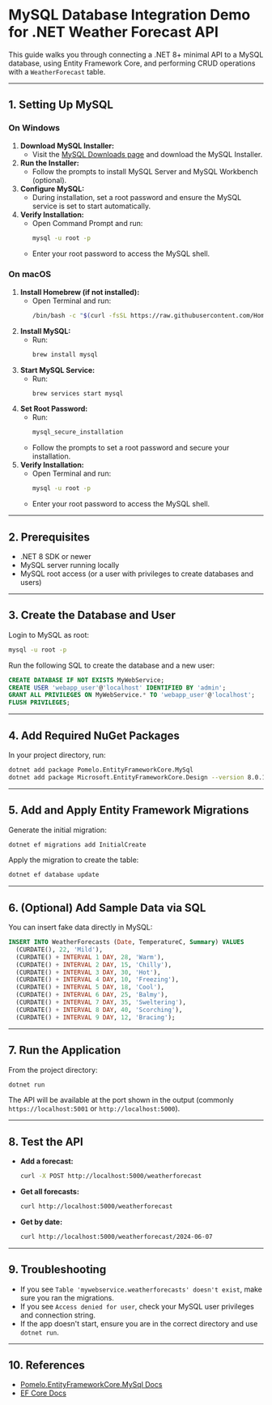 # MySQL Database Integration Demo for .NET Weather Forecast API

This guide walks you through connecting a .NET 8+ minimal API to a MySQL database, using Entity Framework Core, and performing CRUD operations with a `WeatherForecast` table.

---

## 1. Setting Up MySQL

### On Windows
1. **Download MySQL Installer:**
   - Visit the [MySQL Downloads page](https://dev.mysql.com/downloads/installer/) and download the MySQL Installer.
2. **Run the Installer:**
   - Follow the prompts to install MySQL Server and MySQL Workbench (optional).
3. **Configure MySQL:**
   - During installation, set a root password and ensure the MySQL service is set to start automatically.
4. **Verify Installation:**
   - Open Command Prompt and run:
     ```sh
     mysql -u root -p
     ```
   - Enter your root password to access the MySQL shell.

### On macOS
1. **Install Homebrew (if not installed):**
   - Open Terminal and run:
     ```sh
     /bin/bash -c "$(curl -fsSL https://raw.githubusercontent.com/Homebrew/install/HEAD/install.sh)"
     ```
2. **Install MySQL:**
   - Run:
     ```sh
     brew install mysql
     ```
3. **Start MySQL Service:**
   - Run:
     ```sh
     brew services start mysql
     ```
4. **Set Root Password:**
   - Run:
     ```sh
     mysql_secure_installation
     ```
   - Follow the prompts to set a root password and secure your installation.
5. **Verify Installation:**
   - Open Terminal and run:
     ```sh
     mysql -u root -p
     ```
   - Enter your root password to access the MySQL shell.

---

## 2. Prerequisites
- .NET 8 SDK or newer
- MySQL server running locally
- MySQL root access (or a user with privileges to create databases and users)

---

## 3. Create the Database and User

Login to MySQL as root:
```sh
mysql -u root -p
```

Run the following SQL to create the database and a new user:
```sql
CREATE DATABASE IF NOT EXISTS MyWebService;
CREATE USER 'webapp_user'@'localhost' IDENTIFIED BY 'admin';
GRANT ALL PRIVILEGES ON MyWebService.* TO 'webapp_user'@'localhost';
FLUSH PRIVILEGES;
```

---

## 4. Add Required NuGet Packages

In your project directory, run:
```sh
dotnet add package Pomelo.EntityFrameworkCore.MySql
dotnet add package Microsoft.EntityFrameworkCore.Design --version 8.0.13
```

---

## 5. Add and Apply Entity Framework Migrations

Generate the initial migration:
```sh
dotnet ef migrations add InitialCreate
```

Apply the migration to create the table:
```sh
dotnet ef database update
```

---

## 6. (Optional) Add Sample Data via SQL

You can insert fake data directly in MySQL:
```sql
INSERT INTO WeatherForecasts (Date, TemperatureC, Summary) VALUES
  (CURDATE(), 22, 'Mild'),
  (CURDATE() + INTERVAL 1 DAY, 28, 'Warm'),
  (CURDATE() + INTERVAL 2 DAY, 15, 'Chilly'),
  (CURDATE() + INTERVAL 3 DAY, 30, 'Hot'),
  (CURDATE() + INTERVAL 4 DAY, 10, 'Freezing'),
  (CURDATE() + INTERVAL 5 DAY, 18, 'Cool'),
  (CURDATE() + INTERVAL 6 DAY, 25, 'Balmy'),
  (CURDATE() + INTERVAL 7 DAY, 35, 'Sweltering'),
  (CURDATE() + INTERVAL 8 DAY, 40, 'Scorching'),
  (CURDATE() + INTERVAL 9 DAY, 12, 'Bracing');
```

---

## 7. Run the Application

From the project directory:
```sh
dotnet run
```

The API will be available at the port shown in the output (commonly `https://localhost:5001` or `http://localhost:5000`).

---

## 8. Test the API

- **Add a forecast:**
  ```sh
  curl -X POST http://localhost:5000/weatherforecast
  ```
- **Get all forecasts:**
  ```sh
  curl http://localhost:5000/weatherforecast
  ```
- **Get by date:**
  ```sh
  curl http://localhost:5000/weatherforecast/2024-06-07
  ```

---

## 9. Troubleshooting
- If you see `Table 'mywebservice.weatherforecasts' doesn't exist`, make sure you ran the migrations.
- If you see `Access denied for user`, check your MySQL user privileges and connection string.
- If the app doesn't start, ensure you are in the correct directory and use `dotnet run`.

---

## 10. References
- [Pomelo.EntityFrameworkCore.MySql Docs](https://pomelo.readthedocs.io/en/latest/)
- [EF Core Docs](https://learn.microsoft.com/en-us/ef/core/) 